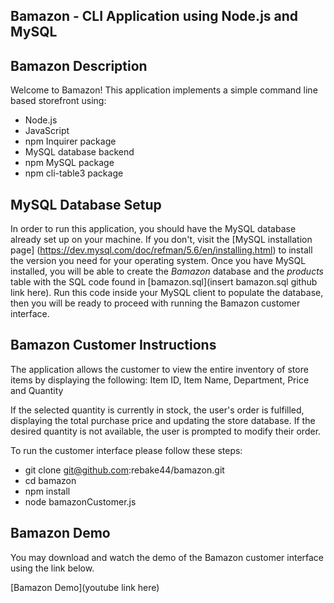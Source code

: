 ## Bamazon - CLI Application using Node.js and MySQL


## Bamazon Description

Welcome to Bamazon! This application implements a simple command line based storefront using:
- Node.js
- JavaScript
- npm Inquirer package
- MySQL database backend
- npm MySQL package
- npm cli-table3 package

## MySQL Database Setup

In order to run this application, you should have the MySQL database already set up on your machine.  If you don't, visit the [MySQL installation page] (https://dev.mysql.com/doc/refman/5.6/en/installing.html) to install the version you need for your operating system.  Once you have MySQL installed, you will be able to create the *Bamazon* database and the *products* table with the SQL code found in [bamazon.sql](insert bamazon.sql github link here).  Run this code inside your MySQL client to populate the database, then you will be ready to proceed with running the Bamazon customer interface.

## Bamazon Customer Instructions

The application allows the customer to view the entire inventory of store items by displaying the following:
Item ID, Item Name, Department, Price and Quantity

If the selected quantity is currently in stock, the user's order is fulfilled, displaying the total purchase price and updating the store database.  If the desired quantity is not available, the user is prompted to modify their order.

To run the customer interface please follow these steps:

- git clone git@github.com:rebake44/bamazon.git
- cd bamazon
- npm install
- node bamazonCustomer.js

## Bamazon Demo

You may download and watch the demo of the Bamazon customer interface using the link below.

[Bamazon Demo](youtube link here)
